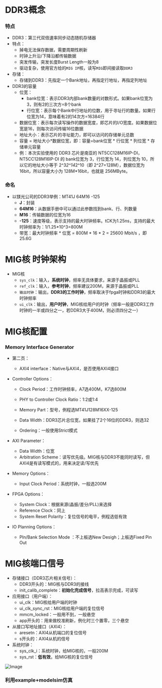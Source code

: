 # DDR3概念

### 特点

- DDR3：第三代双倍速率同步动态随机存储器
- 特点：
  - 掉电无法保存数据，需要周期性刷新
  - 时钟上升沿/下降沿都传输数据
  - 突发传输，突发长度Burst Length一般为8
  - 驱动复杂，使用官方给的`MIG IP`核，读写`MIG`即间接读取`DDR3`
- 存储：
  - 存储到DDR3：先指定一个Bank地址，再指定行地址，再指定列地址
- DDR3的容量
  - 位宽：
    - bank位宽：表示DDR3内部bank数量的对数形式。如果bank位宽为3，则有2的三次方=8个bank
    -   行位宽：表示每个Bank中行地址的位数，用于寻址行的数量。如果行位宽为14，意味着有2的14次方=16384行
  - 数据位宽：表示每次读写操作的数据宽度，即芯片的I/O宽度。如果数据位宽是16，则每次访问传输16位数据
  - 地址大小：表示芯片的寻址能力，即可以访问的存储单元总数
  - 容量 = 地址大小*数据位宽，即：容量=bank位宽 * 行位宽 * 列位宽 * 存储单元容量 
  - 例：本次实验使用的 DDR3 芯片是南亚的 NT5CC128M16IP-DI，NT5CC128M16IP-DI 的 bank位宽为 3，行位宽为 14，列位宽为 10，所以它的地址大小等于 2^3*2^14*2^10（即 2^27=128M），数据位宽为 16bit，所以容量大小为 128M*16bit，也就是 256MByte。 





### 命名

- 以镁光公司的DDR3举例：MT41J 64M16 -125
  - **J**：封装
  - **64M16**：从数据手册中可以通过此参数找到bank、行、列数量
  - **M16**：传输数据的位宽为16
  - **-125**：速度等级，表示支持的最大时钟频率。tCK为1.25ns，支持的最大时钟频率为：1/1.25*10^3=800M
  - 带宽：最大时钟频率 * 位宽 = 800M * 16 * 2 = 25600 Mbit/s ，即25.6G





# MIG核 时钟架构

- MIG核
  - `sys_clk`：输入，**系统时钟**，频率无具体要求，来源于晶振或PLL
  - `ref_clk`：输入，**参考时钟**，频率建议200M，来源于晶振或PLL
  - `输出时钟`：输出，**DDR3的工作时钟**，频率取决于fpga时钟和DDR3的最大时钟频率
  - `ui_clk`：输出，**用户时钟**，MIG核给用户的时钟（频率一般是DDR3工作时钟的一半或四分之一，若DDR3大于400M，则必须四分之一）



# MIG核配置

### Memory Interface Generator

- 第二页：

  - AXI4 interface：Native与AXI4，是否使用AXI4接口

- Controller Options：

  - Clock Period：工作时钟频率，A7选400M，K7选800M
  - PHY to Controller Clock Ratio：1:2或1:4
  - Memory Part：型号，例程选MT41J128M16XX-125

  - Data Width：DDR3芯片总位宽，如果挂了2个16位的DDR3，则选32
  - Ordering：一般使用Strict模式

- AXI Parameter：

  - Data Width：位宽
  - Arbitration Scheme：读写优先级。MIG核与DDR3不能同时读写，但AXI4是有读写模式的，用来决定读/写优先

- Memory Options：

  - Input Clock Period：系统时钟，一般选200M

- FPGA Options：

  - System Clock：根据来源(晶振/差分/PLL)来选择
  - Reference Clock：同上
  - System Reset Polarity：复位信号的电平，例程选低有效

- IO Planning Options：

  - PIn/Bank Selection Mode ：不上板选New Desigh；上板选Fixed Pin Out





# MIG核端口信号

- 存储接口（DDR3芯片相关信号）：
  - DDR3开头的：MIG核与DDR3的接线
  - init_calib_complete：**初始化完成信号**，拉高表示完成，可读写
- 应用接口（用户端）：
  - ui_clk：MIG核给用户端的时钟
  - ui_clk_sync_rst：MIG核给用户端的复位信号
  - mmcm_locked：一般用不到，一般悬空
  - app开头的：用来做校准刷新，例化时三个置零，三个悬空
- 从接口写地址接口（AXI4）：
  - aresetn：AXI4从机端口的复位信号
  - s开头的：AXI4从机的信号
- 系统时钟：
  - sys_clk_i：系统时钟，给MIG核的，一般200M
  - sys_rst：**低有效**，给MIG核的复位信号

![Image](https://github.com/user-attachments/assets/27de6808-8164-4930-9b3b-3e53a75c8401)



### 利用example+modelsim仿真





